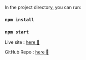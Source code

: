 In the project directory, you can run:
### `npm install`
### `npm start`

Live site : [here 🎉](https://rocket-challenge-six.vercel.app/)

GitHub Repo : [here 🎉](https://github.com/fal3on/rocket-challenge)